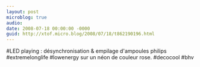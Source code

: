 ```yaml
---
layout: post
microblog: true
audio: 
date: 2008-07-18 00:00:00 -0000
guid: http://xtof.micro.blog/2008/07/18/t862190196.html
---
```

#LED playing : désynchronisation &amp; empilage d'ampoules philips #extremelonglife #lowenergy sur un néon de couleur rose. #decocool #bhv

